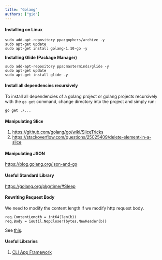 ```yaml
---
title: "Golang"
authors: ["gio"]
---
```


#### Installing on Linux

```shell
sudo add-apt-repository ppa:gophers/archive -y
sudo apt-get update
sudo apt-get install golang-1.10-go -y
```

**Installing Glide (Package Manager)**

```shell
sudo add-apt-repository ppa:masterminds/glide -y
sudo apt-get update
sudo apt-get install glide -y
```

#### Install all dependencies recursively

To install all dependencies of a golang project or golang projects recursively with the `go get` command, change directory into the project and simply run:

```shell
go get ./...
```

#### Manipulating Slice

1. https://github.com/golang/go/wiki/SliceTricks
2. https://stackoverflow.com/questions/25025409/delete-element-in-a-slice

#### Manipulating JSON

https://blog.golang.org/json-and-go

#### Useful Standard Library

https://golang.org/pkg/time/#Sleep

#### Rewriting Request Body

We need to modify the content length if we modify http request body.

```golang
req.ContentLength = int64(len(b))
req.Body = ioutil.NopCloser(bytes.NewReader(b))
```

See [this](https://stackoverflow.com/questions/33606330/golang-rewrite-http-request-body).

#### Useful Libraries

1. [CLI App Framework](https://github.com/urfave/cli)
